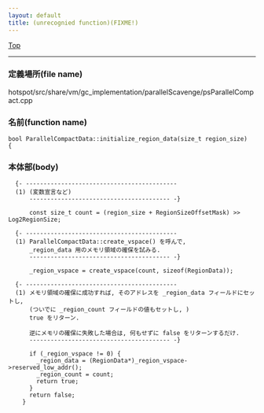 ```yaml
---
layout: default
title: (unrecognied function)(FIXME!)
---
```

[Top](../index.html)

--- 
### 定義場所(file name)
hotspot/src/share/vm/gc_implementation/parallelScavenge/psParallelCompact.cpp

### 名前(function name)
```
bool ParallelCompactData::initialize_region_data(size_t region_size)
{
```

### 本体部(body)
```
  {- -------------------------------------------
  (1) (変数宣言など)
      ---------------------------------------- -}

	  const size_t count = (region_size + RegionSizeOffsetMask) >> Log2RegionSize;

  {- -------------------------------------------
  (1) ParallelCompactData::create_vspace() を呼んで, 
      _region_data 用のメモリ領域の確保を試みる.
      ---------------------------------------- -}

	  _region_vspace = create_vspace(count, sizeof(RegionData));

  {- -------------------------------------------
  (1) メモリ領域の確保に成功すれば, そのアドレスを _region_data フィールドにセットし, 
      (ついでに _region_count フィールドの値もセットし, )
      true をリターン.
  
      逆にメモリの確保に失敗した場合は, 何もせずに false をリターンするだけ.
      ---------------------------------------- -}

	  if (_region_vspace != 0) {
	    _region_data = (RegionData*)_region_vspace->reserved_low_addr();
	    _region_count = count;
	    return true;
	  }
	  return false;
	}
	
```


